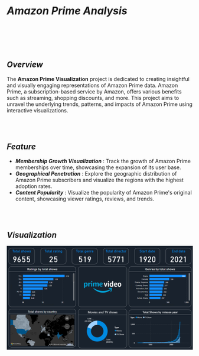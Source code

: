# _Amazon Prime Analysis_

<br/><br/><br/><br/>

## _Overview_

The **Amazon Prime Visualization** project is dedicated to creating insightful and visually engaging representations of Amazon Prime data. Amazon Prime, a subscription-based service by Amazon, offers various benefits such as streaming, shopping discounts, and more. This project aims to unravel the underlying trends, patterns, and impacts of Amazon Prime using interactive visualizations.

<br/><br/>

## _Feature_

- **_Membership Growth Visualization_** : Track the growth of Amazon Prime memberships over time, showcasing the expansion of its user base.
- **_Geographical Penetration_** : Explore the geographic distribution of Amazon Prime subscribers and visualize the regions with the highest adoption rates.
- **_Content Popularity_** : Visualize the popularity of Amazon Prime's original content, showcasing viewer ratings, reviews, and trends.

<br/><br/>

## _Visualization_

![Dashboard](https://github.com/mandopr/PowerBI_Projects/blob/master/Amazon_Prime_Analysis/images/amazon_prime_dashboard.png)
